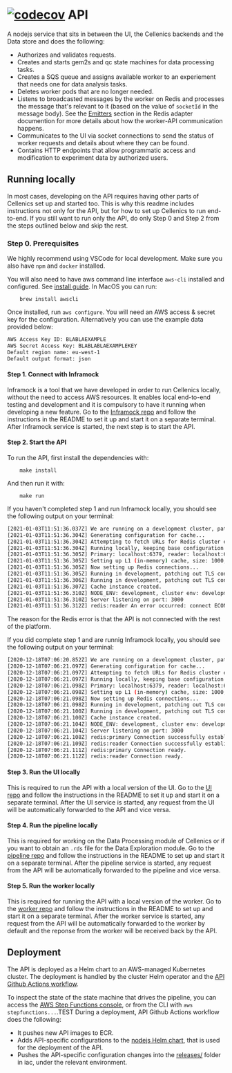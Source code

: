 [![codecov](https://codecov.io/gh/hms-dbmi-cellenics/api/branch/master/graph/badge.svg?token=hC9LshrTQm)](https://codecov.io/gh/hms-dbmi-cellenics/api)
API
======

A nodejs service that sits in between the UI, the Cellenics backends and the Data store and does the following:
- Authorizes and validates requests. 
- Creates and starts gem2s and qc state machines for data processing tasks.
- Creates a SQS queue and assigns available worker to an experiement that needs one for data analysis tasks.
- Deletes worker pods that are no longer needed.
- Listens to broadcasted messages by the worker on Redis and processes the message that's relevant to it (based on the value of `socketId` in the message body).
See the [Emitters](https://socket.io/docs/v4/redis-adapter/#emitter) section in the Redis adapter documention for more details about how the worker-API communication happens.
- Communicates to the UI via socket connections to send the status of worker requests and details about where they can be found.
- Contains HTTP endpoints that allow programmatic access and modification to experiment data by authorized users.

## Running locally

In most cases, developing on the API requires having other parts of Cellenics set up and started too. This is why this readme includes instructions not only for the API, but for how to set up Cellenics to run end-to-end. If you still want to run only the API, do only Step 0 and Step 2 from the steps outlined below and skip the rest.

### Step 0. Prerequisites

We highly recommend using VSCode for local development. Make sure you also have `npm` and `docker` installed.

You will also need to have aws command line interface `aws-cli` installed and configured. See [install guide](https://docs.aws.amazon.com/cli/latest/userguide/install-cliv2.html). In MacOS you can run:

        brew install awscli

Once installed, run `aws configure`. You will need an AWS access & secret key for the configuration. Alternatively you can use the example data provided below:

```bash
AWS Access Key ID: BLABLAEXAMPLE
AWS Secret Access Key: BLABLABLAEXAMPLEKEY
Default region name: eu-west-1
Default output format: json
```

#### Step 1. Connect with Inframock

Inframock is a tool that we have developed in order to run Cellenics locally, without the need to access AWS resources. It enables local end-to-end testing and development and it is compulsory to have it running when developing a new feature.
Go to the [Inframock repo](https://github.com/hms-dbmi-cellenics/inframock) and follow the instructions in the README to set it up and start it on a separate terminal.
After Inframock service is started, the next step is to start the API.

#### Step 2. Start the API

To run the API, first install the dependencies with:

        make install

And then run it with:

        make run

If you haven't completed step 1 and run Inframock locally, you should see the following output on your terminal:

```bash
[2021-01-03T11:51:36.037Z] We are running on a development cluster, patching AWS to use InfraMock endpoint...
[2021-01-03T11:51:36.304Z] Generating configuration for cache...
[2021-01-03T11:51:36.304Z] Attempting to fetch URLs for Redis cluster endpoints...
[2021-01-03T11:51:36.304Z] Running locally, keeping base configuration.
[2021-01-03T11:51:36.305Z] Primary: localhost:6379, reader: localhost:6379
[2021-01-03T11:51:36.305Z] Setting up L1 (in-memory) cache, size: 1000, TTL: 129600000
[2021-01-03T11:51:36.305Z] Now setting up Redis connections...
[2021-01-03T11:51:36.305Z] Running in development, patching out TLS connection.
[2021-01-03T11:51:36.306Z] Running in development, patching out TLS connection.
[2021-01-03T11:51:36.307Z] Cache instance created.
[2021-01-03T11:51:36.310Z] NODE_ENV: development, cluster env: development
[2021-01-03T11:51:36.310Z] Server listening on port: 3000
[2021-01-03T11:51:36.312Z] redis:reader An error occurred: connect ECONNREFUSED 127.0.0.1:6379
```
The reason for the Redis error is that the API is not connected with the rest of the platform.

If you did complete step 1 and are runnig Inframock locally, you should see the following output on your terminal:

```bash
[2020-12-18T07:06:20.852Z] We are running on a development cluster, patching AWS to use InfraMock endpoint...
[2020-12-18T07:06:21.097Z] Generating configuration for cache...
[2020-12-18T07:06:21.097Z] Attempting to fetch URLs for Redis cluster endpoints...
[2020-12-18T07:06:21.097Z] Running locally, keeping base configuration.
[2020-12-18T07:06:21.098Z] Primary: localhost:6379, reader: localhost:6379
[2020-12-18T07:06:21.098Z] Setting up L1 (in-memory) cache, size: 1000, TTL: 129600000
[2020-12-18T07:06:21.098Z] Now setting up Redis connections...
[2020-12-18T07:06:21.098Z] Running in development, patching out TLS connection.
[2020-12-18T07:06:21.100Z] Running in development, patching out TLS connection.
[2020-12-18T07:06:21.100Z] Cache instance created.
[2020-12-18T07:06:21.104Z] NODE_ENV: development, cluster env: development
[2020-12-18T07:06:21.104Z] Server listening on port: 3000
[2020-12-18T07:06:21.108Z] redis:primary Connection successfully established.
[2020-12-18T07:06:21.109Z] redis:reader Connection successfully established.
[2020-12-18T07:06:21.111Z] redis:primary Connection ready.
[2020-12-18T07:06:21.112Z] redis:reader Connection ready.
```

#### Step 3. Run the UI locally
This is required to run the API with a local version of the UI.
Go to the [UI repo](https://github.com/hms-dbmi-cellenics/ui) and follow the instructions in the README to set it up and start it on a separate terminal.
After the UI service is started, any request from the UI will be automatically forwarded to the API and vice versa.

#### Step 4. Run the pipeline locally

This is required for working on the Data Processing module of Cellenics or if you want to obtain an `.rds` file for the Data Exploration module.
Go to the [pipeline repo](https://github.com/hms-dbmi-cellenics/pipeline) and follow the instructions in the README to set up and start it on a separate terminal.
After the pipeline service is started, any request from the API will be automatically forwarded to the pipeline and vice versa.

#### Step 5. Run the worker locally

This is required for running the API with a local version of the worker.
Go to the [worker repo](https://github.com/hms-dbmi-cellenics/worker) and follow the instructions in the README to set up and start it on a separate terminal.
After the worker service is started, any request from the API will be automatically forwarded to the worker by default and the reponse from the worker will be received back by the API.

## Deployment

The API is deployed as a Helm chart to an AWS-managed Kubernetes cluster. The deployment is handled by the cluster Helm operator and the [API Github Actions workflow](https://github.com/hms-dbmi-cellenics/api/blob/master/.github/workflows/ci.yaml). 

To inspect the state of the state machine that drives the pipeline, you can access the [AWS Step Functions
console](https://eu-west-1.console.aws.amazon.com/states/home?region=eu-west-1#/statemachines), or from the
CLI with `aws stepfunctions...`.TEST
During a deployment, API Github Actions workflow does the following:
- It pushes new API images to ECR.
- Adds API-specific configurations to the [nodejs Helm chart](https://github.com/hms-dbmi-cellenics/iac/tree/master/charts/nodejs), that is used for the deployment of the API. 
- Pushes the API-specific configuration changes into the [releases/](https://github.com/hms-dbmi-cellenics/iac/tree/master/releases) folder in iac, under the relevant environment.
